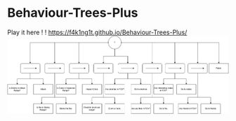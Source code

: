 # Behaviour-Trees-Plus
 Play it here ! ! https://f4k1ng1t.github.io/Behaviour-Trees-Plus/
![alt text](https://github.com/F4k1ng1t/Behaviour-Trees-Plus/blob/main/BehaviourTree.drawio.png)
